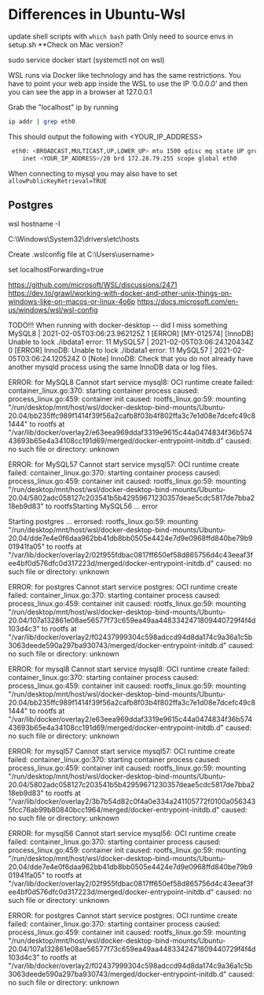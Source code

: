 # Differences in Ubuntu-Wsl

update shell scripts with `which bash` path
Only need to source envs in setup.sh **Check on Mac version?

sudo service docker start (systemctl not on wsl)

WSL runs via Docker like technology and has the same restrictions.
You have to point your web app inside the WSL to use the IP ‘0.0.0.0’ and then you can see the app in a browser at 127.0.0.1

Grab the "localhost" ip by running 

```sh
ip addr | grep eth0
```

This should output the following with <YOUR_IP_ADDRESS>

```sh
 eth0: <BROADCAST,MULTICAST,UP,LOWER_UP> mtu 1500 qdisc mq state UP group default qlen 1000
    inet <YOUR_IP_ADDRESS>/20 brd 172.28.79.255 scope global eth0
```

When connecting to mysql you may also have to set `allowPublicKeyRetrieval=TRUE`

## Postgres

wsl hostname -I

 C:\Windows\System32\drivers\etc\hosts

 Create .wslconfig file at 
C:\Users\username>

set localhostForwarding=true


https://github.com/microsoft/WSL/discussions/2471
https://dev.to/grawl/working-with-docker-and-other-unix-things-on-windows-like-on-macos-or-linux-4o6p
https://docs.microsoft.com/en-us/windows/wsl/wsl-config


TODO!!! When running with docker-desktop -- did I miss something
MySQL8      | 2021-02-05T03:06:23.962125Z 1 [ERROR] [MY-012574] [InnoDB] Unable to lock ./ibdata1 error: 11
MySQL57     | 2021-02-05T03:06:24.120434Z 0 [ERROR] InnoDB: Unable to lock ./ibdata1 error: 11
MySQL57     | 2021-02-05T03:06:24.120524Z 0 [Note] InnoDB: Check that you do not already have another mysqld process using the same InnoDB data or log files.

ERROR: for MySQL8  Cannot start service mysql8: OCI runtime create failed: container_linux.go:370: starting container process caused: process_linux.go:459: container init caused: rootfs_linux.go:59: mounting "/run/desktop/mnt/host/wsl/docker-desktop-bind-mounts/Ubuntu-20.04/bb235ffc989f1414f39f56a2cafb8f03b4f802ffa3c7e1d08e7dcefc49c81444" to rootfs at "/var/lib/docker/overlay2/e63eea969ddaf3319e9615c44a0474834f36b57443693b65e4a34108cc191d69/merged/docker-entrypoint-initdb.d" caused: no such file or directory: unknown

ERROR: for MySQL57  Cannot start service mysql57: OCI runtime create failed: container_linux.go:370: starting container process caused: process_linux.go:459: container init caused: rootfs_linux.go:59: mounting "/run/desktop/mnt/host/wsl/docker-desktop-bind-mounts/Ubuntu-20.04/5802adc058127c203541b5b42959671230357deae5cdc5817de7bba218eb9d83" to rootfsStarting MySQL56  ... error

Starting postgres ... errorsed: rootfs_linux.go:59: mounting "/run/desktop/mnt/host/wsl/docker-desktop-bind-mounts/Ubuntu-20.04/dde7e4e0f6daa962bb41db8bb0505e4424e7d9e0968ffd840be79b901941fa05" to rootfs at "/var/lib/docker/overlay2/02f955fdbac0817ff650ef58d865756d4c43eeaf3fee4bf0d576dfc0d317223d/merged/docker-entrypoint-initdb.d" caused: no such file or directory: unknown

ERROR: for postgres  Cannot start service postgres: OCI runtime create failed: container_linux.go:370: starting container process caused: process_linux.go:459: container init caused: rootfs_linux.go:59: mounting "/run/desktop/mnt/host/wsl/docker-desktop-bind-mounts/Ubuntu-20.04/107a132861e08ae56577f73c659ea49aa4483342471809440729f4f4d103d4c3" to rootfs at "/var/lib/docker/overlay2/f02437999304c598adccd94d8da174c9a36a1c5b3063deede590a297ba930743/merged/docker-entrypoint-initdb.d" caused: no such file or directory: unknown

ERROR: for mysql8  Cannot start service mysql8: OCI runtime create failed: container_linux.go:370: starting container process caused: process_linux.go:459: container init caused: rootfs_linux.go:59: mounting "/run/desktop/mnt/host/wsl/docker-desktop-bind-mounts/Ubuntu-20.04/bb235ffc989f1414f39f56a2cafb8f03b4f802ffa3c7e1d08e7dcefc49c81444" to rootfs at "/var/lib/docker/overlay2/e63eea969ddaf3319e9615c44a0474834f36b57443693b65e4a34108cc191d69/merged/docker-entrypoint-initdb.d" caused: no such file or directory: unknown

ERROR: for mysql57  Cannot start service mysql57: OCI runtime create failed: container_linux.go:370: starting container process caused: process_linux.go:459: container init caused: rootfs_linux.go:59: mounting "/run/desktop/mnt/host/wsl/docker-desktop-bind-mounts/Ubuntu-20.04/5802adc058127c203541b5b42959671230357deae5cdc5817de7bba218eb9d83" to rootfs at "/var/lib/docker/overlay2/3b7b54d82c0f4a0e334a241105772f0100a0563435fcc76ab99b80840bcc1964/merged/docker-entrypoint-initdb.d" caused: no such file or directory: unknown

ERROR: for mysql56  Cannot start service mysql56: OCI runtime create failed: container_linux.go:370: starting container process caused: process_linux.go:459: container init caused: rootfs_linux.go:59: mounting "/run/desktop/mnt/host/wsl/docker-desktop-bind-mounts/Ubuntu-20.04/dde7e4e0f6daa962bb41db8bb0505e4424e7d9e0968ffd840be79b901941fa05" to rootfs at "/var/lib/docker/overlay2/02f955fdbac0817ff650ef58d865756d4c43eeaf3fee4bf0d576dfc0d317223d/merged/docker-entrypoint-initdb.d" caused: no such file or directory: unknown

ERROR: for postgres  Cannot start service postgres: OCI runtime create failed: container_linux.go:370: starting container process caused: process_linux.go:459: container init caused: rootfs_linux.go:59: mounting "/run/desktop/mnt/host/wsl/docker-desktop-bind-mounts/Ubuntu-20.04/107a132861e08ae56577f73c659ea49aa4483342471809440729f4f4d103d4c3" to rootfs at "/var/lib/docker/overlay2/f02437999304c598adccd94d8da174c9a36a1c5b3063deede590a297ba930743/merged/docker-entrypoint-initdb.d" caused: no such file or directory: unknown